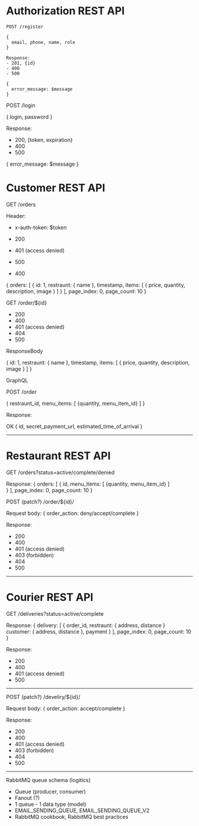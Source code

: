 # Authorization REST API

```http request
POST /register

{
  email, phone, name, role
}

Response:
- 201, {id}
- 400
- 500

{
  error_message: $message
}
```

POST /login

{
login,
password
}

Response:
- 200, {token, expiration}
- 400
- 500

{
error_message: $message
}

# Customer REST API

GET /orders

Header:
- x-auth-token: $token

- 200
- 401 (access denied)
- 500
- 400

{
orders: [
{
id: 1,
restraunt: {
name
},
timestamp,
items: [
{
price, quantity, description, image
}
]
}
],
page_index: 0,
page_count: 10
}

GET /order/${id}

- 200
- 400
- 401 (access denied)
- 404
- 500

ResponseBody

{
id: 1,
restraunt: {
name
},
timestamp,
items: [
{
price, quantity, description, image
}
]
}

GraphQL


POST /order

{
restraunt_id,
menu_items: [
{quantity, menu_item_id}
]
}

Response:

OK
{
id,
secret_payment_url,
estimated_time_of_arrival
}

---

# Restaurant REST API

GET /orders?status=active/complete/denied

Response:
{
orders: [
{
id,
menu_items: [
{quantity, menu_item_id}
]            
}
],
page_index: 0,
page_count: 10
}

POST (patch?) /order/${id}/

Request body:
{
order_action: deny/accept/complete
}

Response:
- 200
- 400
- 401 (access denied)
- 403 (forbidden)
- 404
- 500

---

# Courier REST API

GET /deliveries?status=active/complete

Response:
{
delivery: [
{
order_id,
restraunt: {
address,
distance
}         
customer: {
address,
distance
},
payment
}
],
page_index: 0,
page_count: 10
}

Response:
- 200
- 400
- 401 (access denied)
- 500

---

POST (patch?) /develiry/${id}/

Request body:
{
order_action: accept/complete
}

Response:
- 200
- 400
- 401 (access denied)
- 403 (forbidden)
- 404
- 500

---

RabbitMQ queue schema (logitics)

- Queue (producer, consumer)
- Fanout (?)
- 1 queue - 1 data type (model)
- EMAIL_SENDING_QUEUE, EMAIL_SENDING_QUEUE_V2
- RabbitMQ cookbook, RabbitMQ best practices